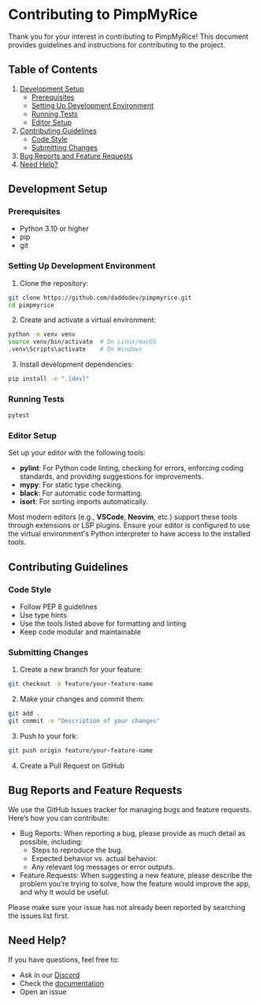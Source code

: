 # Contributing to PimpMyRice

Thank you for your interest in contributing to PimpMyRice! This document provides guidelines and instructions for contributing to the project.

## Table of Contents

1. [Development Setup](#development-setup)
   - [Prerequisites](#prerequisites)
   - [Setting Up Development Environment](#setting-up-development-environment)
   - [Running Tests](#running-tests)
   - [Editor Setup](#editor-setup)
2. [Contributing Guidelines](#contributing-guidelines)
   - [Code Style](#code-style)
   - [Submitting Changes](#submitting-changes)
3. [Bug Reports and Feature Requests](#bug-reports-and-feature-requests)
4. [Need Help?](#need-help)

## Development Setup

### Prerequisites

- Python 3.10 or higher
- pip
- git

### Setting Up Development Environment

1. Clone the repository:
```bash
git clone https://github.com/daddodev/pimpmyrice.git
cd pimpmyrice
```

2. Create and activate a virtual environment:
```bash
python -m venv venv
source venv/bin/activate  # On Linux/macOS
.venv\Scripts\activate    # On Windows
```

3. Install development dependencies:
```bash
pip install -e ".[dev]"
```

### Running Tests

```bash
pytest
```

### Editor Setup

Set up your editor with the following tools:

- **pylint**: For Python code linting, checking for errors, enforcing coding standards, and providing suggestions for improvements.
- **mypy**: For static type checking.
- **black**: For automatic code formatting.
- **isort**: For sorting imports automatically.

Most modern editors (e.g., **VSCode**, **Neovim**, etc.) support these tools through extensions or LSP plugins. Ensure your editor is configured to use the virtual environment's Python interpreter to have access to the installed tools.

## Contributing Guidelines

### Code Style

- Follow PEP 8 guidelines
- Use type hints
- Use the tools listed above for formatting and linting
- Keep code modular and maintainable

### Submitting Changes

1. Create a new branch for your feature:
```bash
git checkout -b feature/your-feature-name
```

2. Make your changes and commit them:
```bash
git add .
git commit -m "Description of your changes"
```

3. Push to your fork:
```bash
git push origin feature/your-feature-name
```

4. Create a Pull Request on GitHub

## Bug Reports and Feature Requests

We use the GitHub Issues tracker for managing bugs and feature requests. Here’s how you can contribute:

- Bug Reports: When reporting a bug, please provide as much detail as possible, including:
    - Steps to reproduce the bug.
    - Expected behavior vs. actual behavior.
    - Any relevant log messages or error outputs.
- Feature Requests: When suggesting a new feature, please describe the problem you’re trying to solve, how the feature would improve the app, and why it would be useful.

Please make sure your issue has not already been reported by searching the issues list first.

## Need Help?

If you have questions, feel free to:

- Ask in our [Discord](https://discord.gg/TDrSB2wk6c)
- Check the [documentation](https://pimpmyrice.vercel.app/docs) 
- Open an issue
